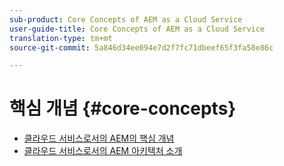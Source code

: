 ```yaml
---
sub-product: Core Concepts of AEM as a Cloud Service
user-guide-title: Core Concepts of AEM as a Cloud Service
translation-type: tm+mt
source-git-commit: 5a846d34ee094e7d2f7fc71dbeef65f3fa58e86c

---
```



# 핵심 개념 {#core-concepts}

+ [클라우드 서비스로서의 AEM의 핵심 개념](/help/core-concepts/home.md)
+ [클라우드 서비스로서의 AEM 아키텍처 소개](architecture.md)